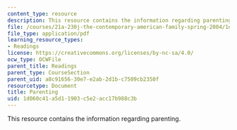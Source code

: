 ```yaml
---
content_type: resource
description: This resource contains the information regarding parenting.
file: /courses/21a-230j-the-contemporary-american-family-spring-2004/1d060c41a5d11903c5e2acc17b988c3b_MIT21A_230JS04_14colins.pdf
file_type: application/pdf
learning_resource_types:
- Readings
license: https://creativecommons.org/licenses/by-nc-sa/4.0/
ocw_type: OCWFile
parent_title: Readings
parent_type: CourseSection
parent_uid: a8c91656-30e7-e2ab-2d1b-c7509cb2350f
resourcetype: Document
title: Parenting
uid: 1d060c41-a5d1-1903-c5e2-acc17b988c3b
---
```

This resource contains the information regarding parenting.